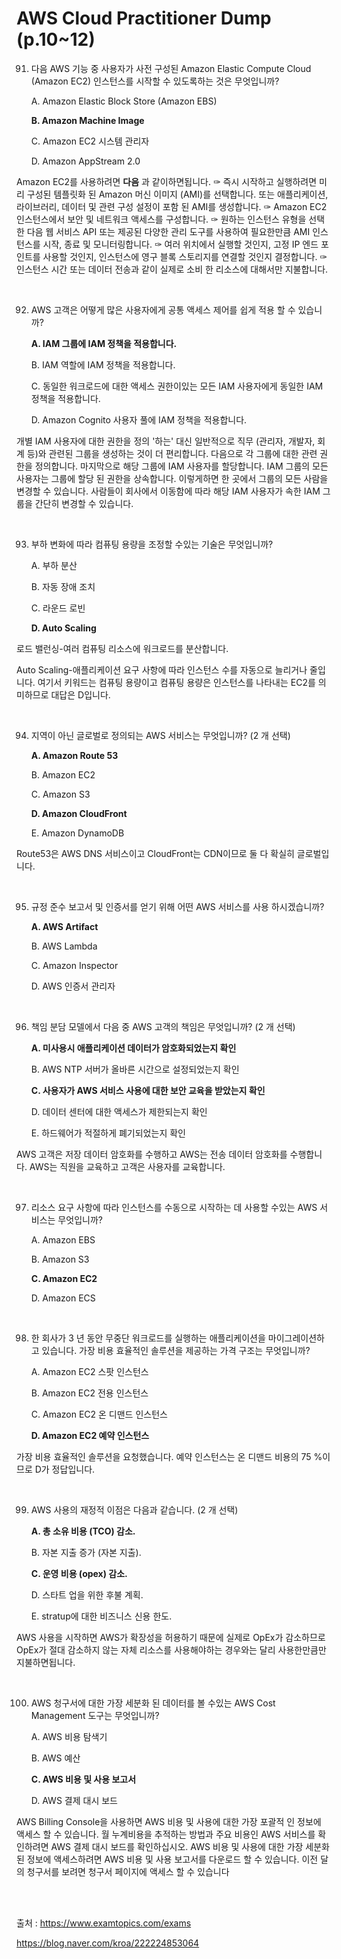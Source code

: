 # AWS Cloud Practitioner Dump (p.10~12)

91. 다음 AWS 기능 중 사용자가 사전 구성된 Amazon Elastic Compute Cloud (Amazon EC2) 인스턴스를 시작할 수 있도록하는 것은 무엇입니까?

    A. Amazon Elastic Block Store (Amazon EBS)

    **B. Amazon Machine Image**

    C. Amazon EC2 시스템 관리자

    D. Amazon AppStream 2.0

Amazon EC2를 사용하려면 **다음** 과 같이하면됩니다.
✑ 즉시 시작하고 실행하려면 미리 구성된 템플릿화 된 Amazon 머신 이미지 (AMI)를 선택합니다. 또는 애플리케이션, 라이브러리, 데이터 및 관련 구성 설정이 포함 된 AMI를 생성합니다.
✑ Amazon EC2 인스턴스에서 보안 및 네트워크 액세스를 구성합니다.
✑ 원하는 인스턴스 유형을 선택한 다음 웹 서비스 API 또는 제공된 다양한 관리 도구를 사용하여 필요한만큼 AMI 인스턴스를 시작, 종료 및 모니터링합니다.
✑ 여러 위치에서 실행할 것인지, 고정 IP 엔드 포인트를 사용할 것인지, 인스턴스에 영구 블록 스토리지를 연결할 것인지 결정합니다.
✑ 인스턴스 시간 또는 데이터 전송과 같이 실제로 소비 한 리소스에 대해서만 지불합니다.

<br/>

92. AWS 고객은 어떻게 많은 사용자에게 공통 액세스 제어를 쉽게 적용 할 수 있습니까?

    **A. IAM 그룹에 IAM 정책을 적용합니다.**

    B. IAM 역할에 IAM 정책을 적용합니다.

    C. 동일한 워크로드에 대한 액세스 권한이있는 모든 IAM 사용자에게 동일한 IAM 정책을 적용합니다.

    D. Amazon Cognito 사용자 풀에 IAM 정책을 적용합니다.

개별 IAM 사용자에 대한 권한을 정의 '하는' 대신 일반적으로 직무 (관리자, 개발자, 회계 등)와 관련된 그룹을 생성하는 것이 더 편리합니다. 다음으로 각 그룹에 대한 관련 권한을 정의합니다. 마지막으로 해당 그룹에 IAM 사용자를 할당합니다. IAM 그룹의 모든 사용자는 그룹에 할당 된 권한을 상속합니다. 이렇게하면 한 곳에서 그룹의 모든 사람을 변경할 수 있습니다. 사람들이 회사에서 이동함에 따라 해당 IAM 사용자가 속한 IAM 그룹을 간단히 변경할 수 있습니다.

<br/>

93. 부하 변화에 따라 컴퓨팅 용량을 조정할 수있는 기술은 무엇입니까?

    A. 부하 분산

    B. 자동 장애 조치

    C. 라운드 로빈

    **D. Auto Scaling**

로드 밸런싱-여러 컴퓨팅 리소스에 워크로드를 분산합니다. 

Auto Scaling-애플리케이션 요구 사항에 따라 인스턴스 수를 자동으로 늘리거나 줄입니다. 여기서 키워드는 컴퓨팅 용량이고 컴퓨팅 용량은 인스턴스를 나타내는 EC2를 의미하므로 대답은 D입니다.

<br/>

94. 지역이 아닌 글로벌로 정의되는 AWS 서비스는 무엇입니까? (2 개 선택)

    **A. Amazon Route 53**

    B. Amazon EC2

    C. Amazon S3

    **D. Amazon CloudFront**

    E. Amazon DynamoDB

 Route53은 AWS DNS 서비스이고 CloudFront는 CDN이므로 둘 다 확실히 글로벌입니다.

<br/>

95. 규정 준수 보고서 및 인증서를 얻기 위해 어떤 AWS 서비스를 사용 하시겠습니까?

    **A. AWS Artifact**

    B. AWS Lambda

    C. Amazon Inspector

    D. AWS 인증서 관리자

<br/>

96. 책임 분담 모델에서 다음 중 AWS 고객의 책임은 무엇입니까? (2 개 선택)

    **A. 미사용시 애플리케이션 데이터가 암호화되었는지 확인**

    B. AWS NTP 서버가 올바른 시간으로 설정되었는지 확인

    **C. 사용자가 AWS 서비스 사용에 대한 보안 교육을 받았는지 확인**

    D. 데이터 센터에 대한 액세스가 제한되는지 확인

    E. 하드웨어가 적절하게 폐기되었는지 확인

AWS 고객은 저장 데이터 암호화를 수행하고 AWS는 전송 데이터 암호화를 수행합니다. AWS는 직원을 교육하고 고객은 사용자를 교육합니다. 

<br/>

97. 리소스 요구 사항에 따라 인스턴스를 수동으로 시작하는 데 사용할 수있는 AWS 서비스는 무엇입니까?

    A. Amazon EBS

    B. Amazon S3

    **C. Amazon EC2**

    D. Amazon ECS

<br/>

98. 한 회사가 3 년 동안 무중단 워크로드를 실행하는 애플리케이션을 마이그레이션하고 있습니다.
    가장 비용 효율적인 솔루션을 제공하는 가격 구조는 무엇입니까?

    A. Amazon EC2 스팟 인스턴스

    B. Amazon EC2 전용 인스턴스

    C. Amazon EC2 온 디맨드 인스턴스

    **D. Amazon EC2 예약 인스턴스**

가장 비용 효율적인 솔루션을 요청했습니다. 예약 인스턴스는 온 디맨드 비용의 75 %이므로 D가 정답입니다.

<br/>

99. AWS 사용의 재정적 이점은 다음과 같습니다. (2 개 선택)

    **A. 총 소유 비용 (TCO) 감소.**

    B. 자본 지출 증가 (자본 지출).

    **C. 운영 비용 (opex) 감소.**

    D. 스타트 업을 위한 후불 계획.

    E. stratup에 대한 비즈니스 신용 한도.

AWS 사용을 시작하면 AWS가 확장성을 허용하기 때문에 실제로 OpEx가 감소하므로 OpEx가 절대 감소하지 않는 자체 리소스를 사용해야하는 경우와는 달리 사용한만큼만 지불하면됩니다.

<br/>

100. AWS 청구서에 대한 가장 세분화 된 데이터를 볼 수있는 AWS Cost Management 도구는 무엇입니까?

     A. AWS 비용 탐색기

     B. AWS 예산

     **C. AWS 비용 및 사용 보고서**

     D. AWS 결제 대시 보드

 AWS Billing Console을 사용하면 AWS 비용 및 사용에 대한 가장 포괄적 인 정보에 액세스 할 수 있습니다. 월 누계비용을 추적하는 방법과 주요 비용인 AWS 서비스를 확인하려면 AWS 결제 대시 보드를 확인하십시오. AWS 비용 및 사용에 대한 가장 세분화된 정보에 액세스하려면 AWS 비용 및 사용 보고서를 다운로드 할 수 있습니다. 이전 달의 청구서를 보려면 청구서 페이지에 액세스 할 수 있습니다

<br/>

<br/>

출처 : https://www.examtopics.com/exams

https://blog.naver.com/kroa/222224853064